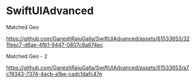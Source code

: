 # SwiftUIAdvanced

Matched Geo

https://github.com/GaneshRajuGalla/SwiftUIAdvanced/assets/61533653/321feec7-d6ae-4fb1-9447-0807c8a674ec

Matched Geo - 2

https://github.com/GaneshRajuGalla/SwiftUIAdvanced/assets/61533653/a7c19343-7374-4acb-a1be-cadc1dafc47e







